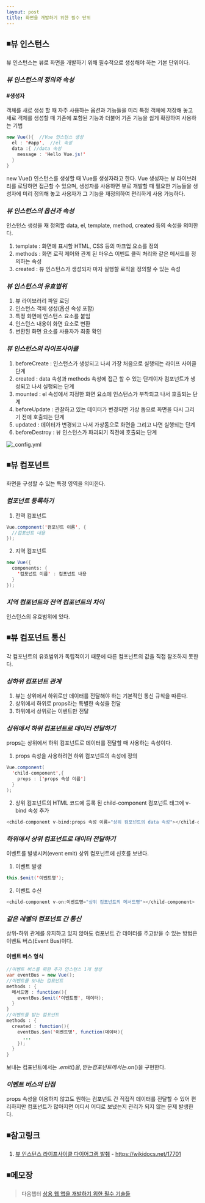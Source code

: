 ```yaml
---
layout: post
title: 화면을 개발하기 위한 필수 단위
---
```

## ◾뷰 인스턴스  
뷰 인스턴스는 뷰로 화면을 개발하기 위해 필수적으로 생성해야 하는 기본 단위이다.

### ***뷰 인스턴스의 정의와 속성***

#### #생성자  
객체를 새로 생성 할 때 자주 사용하는 옵션과 기능들을 미리 특정 객체에 저장해 놓고 새로 객체를 생성할 때 기존에 포함된 기능과 더불어 기존 기능을 쉽게 확장하여 사용하는 기법  

```java  
new Vue(){  //Vue 인스턴스 생성
  el : '#app',  //el 속성
  data :{ //data 속성
    message : 'Hello Vue.js!'
  }
}
```
new Vue() 인스턴스를 생성할 때 Vue를 생성자라고 한다. Vue 생성자는 뷰 라이브러리를 로딩하면 접근할 수 있으며, 생성자를 사용하면 뷰로 개발할 때 필요한 기능들을 생성자에 미리 정의해 놓고 사용자가 그 기능을 재정의하여 편리하게 사용 가능하다.

### ***뷰 인스턴스의 옵션과 속성***
인스턴스 생성을 재 정의할 data, el, template, method, created 등의 속성을 의미한다.  
1. template : 화면에 표시할 HTML, CSS 등의 마크업 요소를 정의  
2. methods : 화면 로직 제어와 관계 된 마우스 이벤트 클릭 처리와 같은 메서드를 정의하는 속성  
3. created : 뷰 인스턴스가 생성되자 마자 실행할 로직을 정의할 수 있는 속성    

### ***뷰 인스턴스의 유효범위***  
1. 뷰 라이브러리 파일 로딩
2. 인스턴스 객체 생성(옵션 속성 포함)
3. 특정 화면에 인스턴스 요소를 붙임
4. 인스턴스 내용이 화면 요소로 변환
5. 변환된 화면 요소를 사용자가 최종 확인

### ***뷰 인스턴스의 라이프사이클***  
1. beforeCreate : 인스턴스가 생성되고 나서 가장 처음으로 실행되는 라이프 사이클 단계    
2. created :   data 속성과 methods 속성에 접근 할 수 있는 단계이자 컴포넌트가 생성되고 나서 실행되는 단계   
3. mounted : el 속성에서 지정한 화면 요소에 인스턴스가 부착되고 나서 호출되는 단계    
4. beforeUpdate :   관찰하고 있는 데이터가 변경되면 가상 돔으로 화면을 다시 그리기 전에 호출되는 단계    
5. updated : 데이터가 변경되고 나서 가상돔으로 화면을 그리고 나면 실행되는 단계    
6. beforeDestroy : 뷰 인스턴스가 파괴되기 직전에 호출되는 단계  

![_config.yml]({{site.baseurl}}/images/vue_인스턴스_라이프_사이클.jpg )  

## ◾뷰 컴포넌트  
화면을 구성할 수 있는 특정 영역을 의미한다.  
### ***컴포넌트 등록하기***  
1. 전역 컴포넌트  
```java
Vue.component('컴포넌트 이름', {
  //컴포넌트 내용
});
```     
2. 지역 컴포넌트  
```java
new Vue({  
  components: {
    '컴포넌트 이름' : 컴포넌트 내용
  }
});
```

### *지역 컴포넌트와 전역 컴포넌트의 차이*
인스턴스의 유효범위에 있다.

## ◾뷰 컴포넌트 통신
각 컴포넌트의 유효범위가 독립적이기 때문에 다른 컴포넌트의 값을 직접 참조하지 못한다.

### *상하위 컴포넌트 관계*
1. 뷰는 상위에서 하위로만 데이터를 전달해야 하는 기본적인 통신 규칙을 따른다.
2. 상위에서 하위로 props라는 특별한 속성을 전달
3. 하위에서 상위로는 이벤트만 전달

### *상위에서 하위 컴포넌트로 데이터 전달하기*
props는 상위에서 하위 컴포넌트로 데이터를 전달할 때 사용하는 속성이다.  
1. props 속성을 사용하려면 하위 컴포넌트의 속성에 정의
```java
Vue.component(
  'child-component',{
    props : ['props 속성 이름']
  }
);
```  
2. 상위 컴포넌트의 HTML 코드에 등록 된 child-component 컴포넌트 태그에 v-bind 속성 추가  

```java
<child-component v-bind:props 속성 이름="상위 컴포넌트의 data 속성"></child-component>
```

### *하위에서 상위 컴포넌트로 데이터 전달하기*
이벤트를 발생시켜(event emit) 상위 컴포넌트에 신호를 보낸다.
1. 이벤트 발생    
```java
this.$emit('이벤트명');
```

2. 이벤트 수신   

```java
<child-component v-on:이벤트명="상위 컴포넌트의 메서드명"></child-component>
```

### *같은 레벨의 컴포넌트 간 통신*
상위-하위 관계를 유지하고 있지 않아도 컴포넌트 간 데이터를 주고받을 수 있는 방법은 이벤트 버스(Event Bus)이다.

#### 이벤트 버스 형식
```java
//이벤트 버스를 위한 추가 인스턴스 1개 생성
var eventBus = new Vue();
//이벤트를 보내는 컴포넌트
methods : {
  메서드명 : function(){
    eventBus.$emit('이벤트명', 데이터);
  }
}
//이벤트를 받는 컴포넌트
methods : {
  created : function(){
    eventBus.$on('이벤트명', function(데이터){
      ...
    });
  }
}
```
보내는 컴포넌트에서는 .$emit()을, 받는 컴포넌트에서는 .$on()을 구현한다.

### *이벤트 버스의 단점*
props 속성을 이용하지 않고도 원하는 컴포넌트 간 직접적 데이터를 전달할 수 있어 편리하지만 컴포넌트가 많아지면 어디서 어디로 보냈는지 관리가 되지 않는 문제 발생한다.


## ◾참고링크  
1. [뷰 인스턴스 라이프사이클 다이어그램 발췌](https://wikidocs.net/17701) - https://wikidocs.net/17701  

## ◾메모장

> 다음챕터 [상용 웹 앱을 개발하기 위한 필수 기술들](https://wisdompark.github.io/Vue-Js3/)
